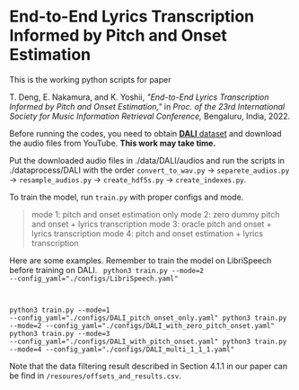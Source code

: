 # End-to-End Lyrics Transcription Informed by Pitch and Onset Estimation

This is the working python scripts for paper

T. Deng, E. Nakamura, and K. Yoshii, *"End-to-End Lyrics Transcription Informed by Pitch and Onset Estimation,"* in *Proc. of the 23rd International Society for Music Information Retrieval Conference,* Bengaluru, India, 2022.

Before running the codes, you need to obtain [**DALI** dataset](https://github.com/gabolsgabs/DALI) and download the audio files from YouTube. **This work may take time.**

Put the downloaded audio files in ./data/DALI/audios and run the scripts in ./dataprocess/DALI with the order `convert_to_wav.py` -> `separete_audios.py` -> `resample_audios.py` -> `create_hdf5s.py` -> `create_indexes.py`.

To train the model, run `train.py` with proper configs and mode.

>mode 1: pitch and onset estimation only
>mode 2: zero dummy pitch and onset + lyrics transcription
>mode 3: oracle pitch and onset + lyrics transcription
>mode 4: pitch and onset estimation + lyrics transcription

 Here are some examples. Remember to train the model on LibriSpeech before training on DALI.
<code>
python3 train.py --mode=2 --config_yaml="./configs/LibriSpeech.yaml"

python3 train.py --mode=1 --config_yaml="./configs/DALI_pitch_onset_only.yaml"
python3 train.py --mode=2 --config_yaml="./configs/DALI_with_zero_pitch_onset.yaml"
python3 train.py --mode=3 --config_yaml="./configs/DALI_with_pitch_onset.yaml"
python3 train.py --mode=4 --config_yaml="./configs/DALI_multi_1_1_1.yaml"
</code>

Note that the data filtering result described in Section 4.1.1 in our paper can be find in `/resoures/offsets_and_results.csv`.